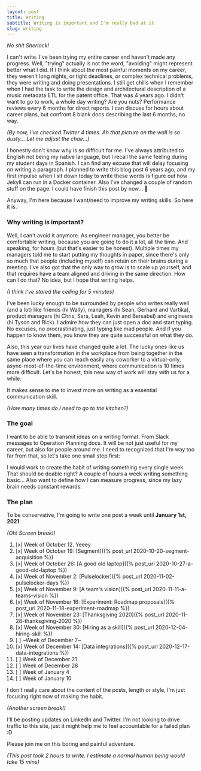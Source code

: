 ```yaml
---
layout: post
title: Writing
subtitle: Writing is important and I'm really bad at it
slug: writing
---
```




_No shit Sherlock!_

I can't write. I've been trying my entire career and haven't made any progress. Well, "trying"
actually is not the word, "avoiding" might represent better what I did. If I think about the most
painful moments on my career, they weren't long nights, or tight deadlines, or complex technical
problems, they were writing and doing presentations. I still get chills when I remember when I had
the task to write the design and architectural description of a music metadata ETL for the patent
office. That was 4 years ago. I didn't want to go to work, a whole day writing? Are you nuts?
Performance reviews every 6 months for direct reports. I can discuss for hours about career plans,
but confront 8 blank docs describing the last 6 months, no way.

_(By now, I've checked Twitter 4 times. Ah that picture on the wall is so dusty... Let me adjust the chair...)_

I honestly don't know why is so difficult for me. I've always attributed to English not being my
native language, but I recall the same feeling during my student days in Spanish. I can find any
excuse that will delay focusing on writing a paragraph. I planned to write this blog post 6 years
ago, and my first impulse when I sit down today to write these words is figure out how Jekyll can
run in a Docker container. Also I've changed a couple of random stuff on the page. I could have
finish this post by now... :facepalm:

Anyway, I'm here because I want/need to improve my writing skills. So here it is.


### Why writing is important?

Well, I can't avoid it anymore. As engineer manager, you better be comfortable writing, because
you are going to do it a lot, all the time. And speaking, for hours (but that's easier to be
honest). Multiple times my managers told me to start putting my thoughts in paper, since there's
only so much that people (including myself) can retain on their brains during a meeting. I've also
got that the only way to grow is to scale up yourself, and that requires have a team aligned and
driving in the same direction. How can I do that? No idea, but I hope that writing helps.

_(I think I've stared the ceiling for 5 minutes)_

I've been lucky enough to be surrounded by people who writes really well (and a lot) like friends (hi
Wally), managers (hi Sean, Gerhard and Vartika), product managers (hi Chris, Sara, Leah, Kevin and Bersabel) and
engineers (hi Tyson and Rick). I admire how they can just open a doc and start typing. No excuses,
no procrastinating, just typing like mad people. And if you happen to know them, you know they are
quite successful on what they do.

Also, this year our lives have changed quite a lot. The lucky ones like us have seen a
transformation in the workplace from being together in the same place where you can reach easily
any coworker to a virtual-only, async-most-of-the-time environment, where communication is 10 times
more difficult. Let's be honest, this new way of work will stay with us for a while.

It makes sense to me to invest more on writing as a essential communication skill.

_(How many times do I need to go to the kitchen?)_


### The goal

I want to be able to transmit ideas on a writing format. From Slack messages to Operation Planning
docs. It will be not just useful for my career, but also for people around me. I need to recognized
that I'm way too far from that, so let's take one small step first:

I would work to create the habit of writing something every single week. That should be doable right? A
couple of hours a week writing something basic... Also want to define how I can measure progress,
since my lazy brain needs constant rewards.


### The plan

To be conservative, I'm going to write one post a week until **January 1st, 2021**:

_(Oh! Screen break!)_

1. [x] Week of October 12. Yeeey
1. [x] Week of October 19: [Segment]({% post_url 2020-10-20-segment-acquisition %})
1. [x] Week of October 26: [A good old laptop]({% post_url 2020-10-27-a-good-old-laptop %})
1. [x] Week of November 2: [Pulselocker]({% post_url 2020-11-02-pulselocker-days %})
1. [x] Week of November 9: [A team's vision]({% post_url 2020-11-11-a-teams-vision %})
1. [x] Week of November 16: [Experiment: Roadmap proposals]({% post_url 2020-11-18-experiment-roadmap %})
1. [x] Week of November 23: [Thanksgiving 2020]({% post_url 2020-11-28-thanksgiving-2020 %})
1. [x] Week of November 30: [Hiring as a skill]({% post_url 2020-12-04-hiring-skill %})
1. [ ] ~Week of December 7~
1. [x] Week of December 14: [Data integrations]({% post_url 2020-12-17-data-integrations %})
1. [ ] Week of December 21
1. [ ] Week of December 28
1. [ ] Week of January 4
1. [ ] Week of January 10

I don't really care about the content of the posts, length or style, I'm just focusing right now of
making the habit.

_(Another screen break!)_

I'll be posting updates on LinkedIn and Twitter. I'm not looking to drive traffic to this site,
just it might help me to feel accountable for a failed plan :D

Please join me on this boring and painful adventure.

_(This post took 2 hours to write. I estimate a normal human being would take 15 mins)_
